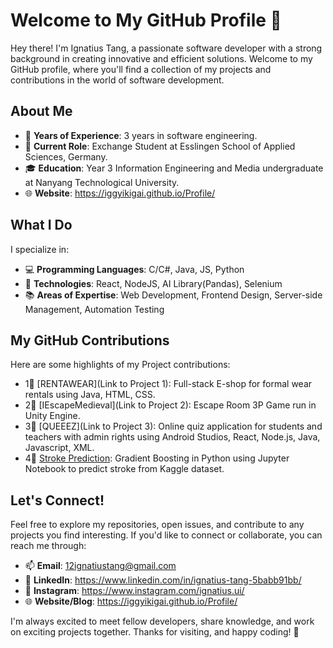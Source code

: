 # Welcome to My GitHub Profile 👋

Hey there! I'm Ignatius Tang, a passionate software developer with a strong background in creating innovative and efficient solutions. Welcome to my GitHub profile, where you'll find a collection of my projects and contributions in the world of software development.

## About Me

- 🌟 **Years of Experience**: 3 years in software engineering.
- 💼 **Current Role**: Exchange Student at Esslingen School of Applied Sciences, Germany.
- 🎓 **Education**: Year 3 Information Engineering and Media undergraduate at Nanyang Technological University.
- 🌐 **Website**: https://iggyikigai.github.io/Profile/

## What I Do

I specialize in:

- 💻 **Programming Languages**: C/C#, Java, JS, Python
- 🚀 **Technologies**: React, NodeJS, AI Library(Pandas), Selenium
- 📚 **Areas of Expertise**: Web Development, Frontend Design, Server-side Management, Automation Testing

## My GitHub Contributions

Here are some highlights of my Project contributions:

- 1🌟 [RENTAWEAR](Link to Project 1): Full-stack E-shop for formal wear rentals using Java, HTML, CSS.
- 2🌟 [IEscapeMedieval](Link to Project 2): Escape Room 3P Game run in Unity Engine.
- 3🌟 [QUEEEZ](Link to Project 3): Online quiz application for students and teachers with admin rights using Android   Studios, React, Node.js, Java, Javascript, XML.
- 4🌟 [Stroke Prediction](https://github.com/Iggyikigai/Stroke_Prediction): Gradient Boosting in Python using Jupyter Notebook to predict stroke from Kaggle dataset.

## Let's Connect!

Feel free to explore my repositories, open issues, and contribute to any projects you find interesting. If you'd like to connect or collaborate, you can reach me through:

- 📫 **Email**: 12ignatiustang@gmail.com
- 👤 **LinkedIn**: https://www.linkedin.com/in/ignatius-tang-5babb91bb/
- 📱 **Instagram**: https://www.instagram.com/ignatius.ui/
- 🌐 **Website/Blog**: https://iggyikigai.github.io/Profile/

I'm always excited to meet fellow developers, share knowledge, and work on exciting projects together. Thanks for visiting, and happy coding! 🚀
